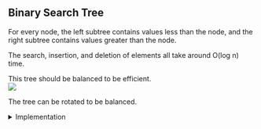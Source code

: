 ## Binary Search Tree

For every node, the left subtree contains values less than the node, and the right subtree contains values greater than the node.

The search, insertion, and deletion of elements all take around O(log n) time.

This tree should be balanced to be efficient. \
![](../Pictures/bst.png)

The tree can be rotated to be balanced.

<details>
	<summary>Implementation</summary>



</details>